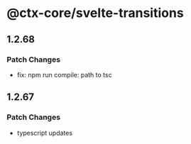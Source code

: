 # @ctx-core/svelte-transitions

## 1.2.68

### Patch Changes

- fix: npm run compile: path to tsc

## 1.2.67

### Patch Changes

- typescript updates
